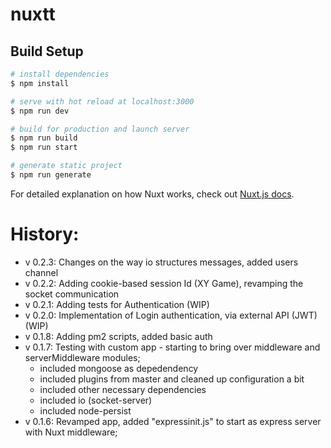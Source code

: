 # nuxtt

## Build Setup

```bash
# install dependencies
$ npm install

# serve with hot reload at localhost:3000
$ npm run dev

# build for production and launch server
$ npm run build
$ npm run start

# generate static project
$ npm run generate
```

For detailed explanation on how Nuxt works, check out [Nuxt.js docs](https://nuxtjs.org).

History:
========

- v 0.2.3: Changes on the way io structures messages, added users channel
- v 0.2.2: Adding cookie-based session Id (XY Game), revamping the socket communication
- v 0.2.1: Adding tests for Authentication (WIP)
- v 0.2.0: Implementation of Login authentication, via external API (JWT) (WIP)
- v 0.1.8: Adding pm2 scripts, added basic auth 
- v 0.1.7: Testing with custom app - starting to bring over middleware and serverMiddleware modules;
  - included mongoose as depedendency
  - included plugins from master and cleaned up configuration a bit
  - included other necessary dependencies
  - included io (socket-server)
  - included node-persist
- v 0.1.6: Revamped app, added "expressinit.js" to start as express server with Nuxt middleware;
